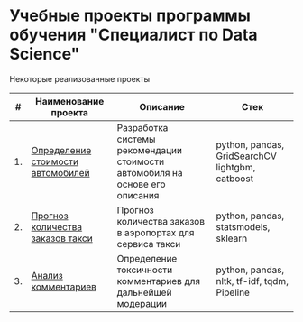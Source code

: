 # Учебные проекты программы обучения "Специалист по Data Science"

Некоторые реализованные проекты

| #    | Наименование проекта                | Описание                                                     | Стек                                                         |
| ---- | ------------------------------------------------------------ | ------------------------------------------------------------ | ------------------------------------------------------------ |
| 1.   | [Определение стоимости автомобилей](https://github.com/aquaticya/projects_yandex.practicum_data_science/tree/main/%D0%9E%D0%BF%D1%80%D0%B5%D0%B4%D0%B5%D0%BB%D0%B5%D0%BD%D0%B8%D0%B5%20%D1%81%D1%82%D0%BE%D0%B8%D0%BC%D0%BE%D1%81%D1%82%D0%B8%20%D0%B0%D0%B2%D1%82%D0%BE%D0%BC%D0%BE%D0%B1%D0%B8%D0%BB%D0%B5%D0%B9%20) | Разработка системы рекомендации стоимости автомобиля на основе его описания | python, pandas, GridSearchCV  lightgbm, catboost       |
| 2.   | [Прогноз количества заказов такси](https://github.com/aquaticya/projects_yandex.practicum_data_science/tree/main/%D0%9F%D1%80%D0%BE%D0%B3%D0%BD%D0%BE%D0%B7%D0%B8%D1%80%D0%BE%D0%B2%D0%B0%D0%BD%D0%B8%D0%B5%20%D0%B7%D0%B0%D0%BA%D0%B0%D0%B7%D0%BE%D0%B2%20%D1%82%D0%B0%D0%BA%D1%81%D0%B8%20) | Прогноз количества заказов в аэропортах для сервиса такси | python, pandas, statsmodels, sklearn |
| 3.   | [Анализ комментариев](https://github.com/aquaticya/projects_yandex.practicum_data_science/tree/main/%D0%90%D0%BD%D0%B0%D0%BB%D0%B8%D0%B7%20%D0%BA%D0%BE%D0%BC%D0%BC%D0%B5%D0%BD%D1%82%D0%B0%D1%80%D0%B8%D0%B5%D0%B2%20) | Определение токсичности комментариев для дальнейшей модерации             | python, pandas, nltk, tf-idf, tqdm, Pipeline |



